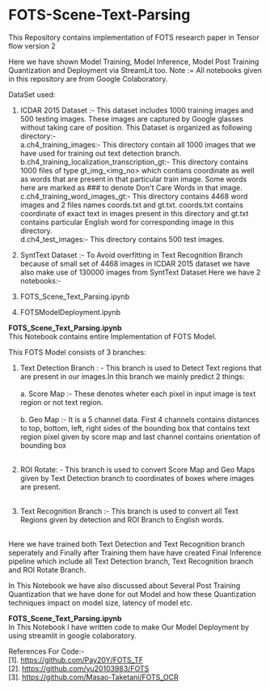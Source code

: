 # FOTS-Scene-Text-Parsing
This Repository contains implementation of FOTS research paper in Tensor flow  version 2

Here we have shown Model Training, Model Inference, Model Post Training Quantization and Deployment via StreamLit too.
Note := All notebooks given in this repository are from Google Colaboratory.

DataSet used:
1. ICDAR 2015 Dataset :- This dataset includes 1000 training images and 500 testing images. These images are captured by Google glasses without taking care of position.
                         This Dataset is organized as following directory:-<br/>
                         a.ch4_training_images:- This directory contain all 1000 images that we have used for training out text detection branch.<br/>
                         b.ch4_training_localization_transcription_gt:- This directory contains 1000 files of type gt_img_<img_no> which contians coordinate as well as words                                                                         that are present in that particular train image. Some words here are marked as ### to denote Don't                                                                             Care Words in that image.<br/>
                         c.ch4_training_word_images_gt:- This directory contains 4468 word images and 2 files names coords.txt and gt.txt. coords.txt contains coordinate of                                                            exact text in images present in this directory and gt.txt contains particular English word for corresponding image in                                                          this directory.<br/>
                         d.ch4_test_images:- This directory contains 500 test images.<br/>

2. SyntText Dataset :- To Avoid overfitting in Text Recognition Branch because of small set of 4468 images in ICDAR 2015 dataset we have also make use of 130000 images from                          SyntText Dataset
Here we have 2 notebooks:-<br/>
1. FOTS_Scene_Text_Parsing.ipynb<br/>
2. FOTSModelDeployment.ipynb

<b>FOTS_Scene_Text_Parsing.ipynb</b><br/>
This Notebook contains entire Implementation of FOTS Model.




This FOTS Model consists of 3 branches:<br/>
1. Text Detection Branch : - This branch is used to Detect Text regions that are present in our images.In this branch we mainly predict 2 things:<br/><br/>
                             a. Score Map :- These denotes wheter each pixel in input image is text region or not text region.<br/> <br/>
                             b. Geo Map :- It is a 5 channel data. First 4 channels contains distances to top, bottom, left, right sides of the bounding box that contains text                                            region pixel given by score map and last channel contains orientation of bounding box<br/><br/>
2. ROI Rotate: - This branch is used to convert Score Map and Geo Maps given by Text Detection branch to  coordinates of boxes where images are present.<br/><br/>

3. Text Recognition Branch :- This branch is used to convert all Text Regions given by detection and ROI Branch to English words.<br/><br/>

Here we have trained both Text Detection and Text Recognition branch seperately and Finally after Training them have have  created Final Inference pipeline which include all Text Detection branch, Text Recognition branch and ROI Rotate Branch.<br/>


In This Notebook we have also  discussed about Several Post Training Quantization that we have done for out Model and how these Quantization techniques impact on model size, latency of model etc.

<b>FOTS_Scene_Text_Parsing.ipynb</b><br/>
In This Notebook I have written code to make Our Model Deployment by using streamlit in google colaboratory.

References For Code:-<br/>
[1]. https://github.com/Pay20Y/FOTS_TF <br/>
[2]. https://github.com/yu20103983/FOTS <br/>
[3]. https://github.com/Masao-Taketani/FOTS_OCR <br/>
